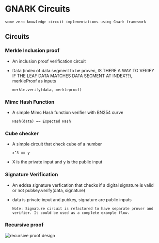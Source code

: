 # GNARK Circuits
    some zero knowledge circuit implementations using Gnark framework

## Circuits

### Merkle Inclusion proof
- An inclusion proof verification circuit
- Data (index of data segment to be proven, IS THERE A WAY TO VERIFY IF THE LEAF DATA MATCHES DATA SEGMENT AT INDEX??), merkleProof as inputs
  
      merkle.verify(data, merkleproof)

### Mimc Hash Function
- A simple Mimc Hash function verifier with BN254 curve

      Hash(data) == Expected Hash

### Cube checker
- A simple circuit that check cube of a number
  
      x^3 == y
- X is the private input and y is the public input  

### Signature Verification
- An eddsa signature verfication that checks if a digital signature is valid or not
      pubkey.verify(data, signature)
- data is private input and pubkey, signature are public inputs
  
      Note: Signature circuit is refactored to have separate prover and verifier. It could be used as a complete example flow.

### Recursive proof
![recursive proof design](https://github.com/Teja2045/GNARK-Circuits/assets/106052623/30482e17-57ff-41ac-bc54-a1cdc22f956d)

